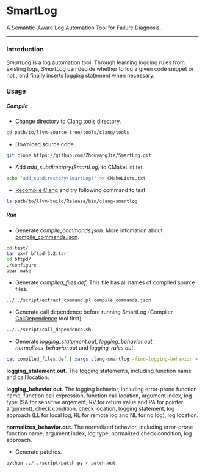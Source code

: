 # SmartLog
A Semantic-Aware Log Automation Tool for Failure Diagnosis.

---

### Introduction
*SmartLog* is a log automation tool. Through learning logging rules from existing logs, *SmartLog* can decide whether to log a given code snippet or not , and finally inserts logging statement when necessary.


### Usage

##### Compile
- Change directory to Clang tools directory.
```sh
cd path/to/llvm-source-tree/tools/clang/tools
```
- Download source code.
```sh
git clone https://github.com/ZhouyangJia/SmartLog.git
```
- Add *add_subdirectory(SmartLog)* to CMakeList.txt.
```sh
echo "add_subdirectory(SmartLog)" >> CMakeLists.txt
```
- [Recompile Clang](http://llvm.org/docs/CMake.html) and try following command to test.
```sh
ls path/to/llvm-build/Release/bin/clang-smartlog
```

##### Run
- Generate *compile_commands.json*. More infomation about [compile_commands.json](http://clang.llvm.org/docs/JSONCompilationDatabase.html).
```sh
cd test/
tar zxvf bftpd-3.2.tar
cd bftpd/
./configure
bear make
```
- Generate *compiled_files.def*, This file has all names of compiled source files.
```sh
../../script/extract_command.pl compile_commands.json
```
- Generate call dependence before running SmartLog (Compiler [CallDependence](https://github.com/ZhouyangJia/CallDependence) tool first).
```sh
../../script/call_dependence.sh
```
- Generate *logging_statement.out*, *logging_behavior.out*, *normalizes_behavior.out* and *logging_rules.out*.
```sh
cat compiled_files.def | xargs clang-smartlog -find-logging-behavior > logging_rules.out
```

**logging_statement.out**. The logging statements, including function name and call location.

**logging_behavior.out**. The logging behavior, including error-prone function name, function call expression, function call location, argument index, log type (SA for sensitive argement, RV for return value and PA for pointer argument), check condition, check location, logging statement, log approach (LL for local log, RL for remote log and NL for no log), log location.

**normalizes_behavior.out**. The normalized behavior, including error-prone function name, argument index, log type, normalized check condition, log approach.

- Generate patches.
```sh
python ../../script/patch.py > patch.out
```
